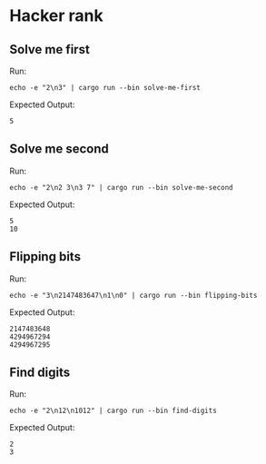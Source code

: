 # Hacker rank

## Solve me first

Run:

    echo -e "2\n3" | cargo run --bin solve-me-first

Expected Output:

    5

## Solve me second

Run:

    echo -e "2\n2 3\n3 7" | cargo run --bin solve-me-second

Expected Output:

    5
    10

## Flipping bits

Run:

    echo -e "3\n2147483647\n1\n0" | cargo run --bin flipping-bits

Expected Output:

    2147483648
    4294967294
    4294967295

## Find digits

Run:

    echo -e "2\n12\n1012" | cargo run --bin find-digits

Expected Output:

    2
    3
